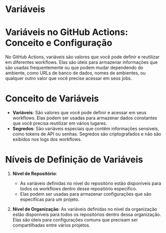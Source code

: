 # Variáveis

# Variáveis no GitHub Actions: Conceito e Configuração

No GitHub Actions, variáveis são valores que você pode definir e reutilizar em diferentes workflows. Elas são úteis para armazenar informações que são usadas frequentemente ou que podem mudar dependendo do ambiente, como URLs de banco de dados, nomes de ambientes, ou qualquer outro valor que você precise acessar em seus jobs.

# Conceito de Variáveis

- **Variáveis**: São valores que você pode definir e acessar em seus workflows. Elas podem ser usadas para armazenar dados constantes que você precisa reutilizar em vários lugares.
- **Segredos**: São variáveis especiais que contêm informações sensíveis, como tokens de API ou senhas. Segredos são criptografados e não são exibidos nos logs dos workflows.

# Níveis de Definição de Variáveis

1. **Nível de Repositório**:
    - As variáveis definidas no nível do repositório estão disponíveis para todos os workflows dentro desse repositório específico.
    - Elas podem ser usadas para armazenar configurações que são específicas para um projeto.

2. **Nível de Organização**:
        As variáveis definidas no nível da organização estão disponíveis para todos os repositórios dentro dessa organização.
        Elas são úteis para configurações comuns que precisam ser compartilhadas entre vários projetos.